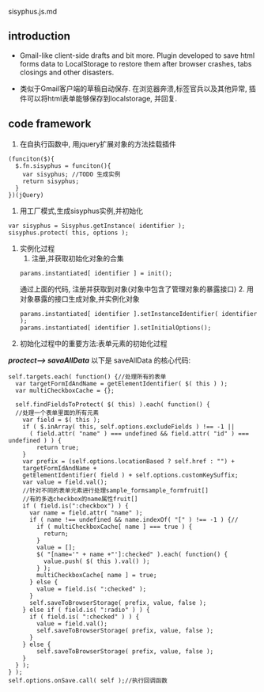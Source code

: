 sisyphus.js.md

## introduction

* Gmail-like client-side drafts and bit more. Plugin developed to save html forms data to LocalStorage to restore them after browser crashes, tabs closings and other disasters.

* 类似于Gmail客户端的草稿自动保存. 在浏览器奔溃,标签官兵以及其他异常, 插件可以将html表单能够保存到localstorage, 并回复.

## code framework

1. 在自执行函数中, 用jquery扩展对象的方法挂载插件
```
(funciton($){
  $.fn.sisyphus = funciton(){
    var sisyphus; //TODO 生成实例
    return sisyphus;
  }
})(jQuery)

```
1. 用工厂模式,生成sisyphus实例,并初始化
```
var sisyphus = Sisyphus.getInstance( identifier );
sisyphus.protect( this, options );
```
1. 实例化过程
    1. 注册,并获取初始化对象的合集
    ```
    params.instantiated[ identifier ] = init();
    ```
    通过上面的代码, 注册并获取到对象(对象中包含了管理对象的暴露接口)
    2. 用对象暴露的接口生成对象,并实例化对象
    ```
    params.instantiated[ identifier ].setInstanceIdentifier( identifier );
    params.instantiated[ identifier ].setInitialOptions();
    ```
1. 初始化过程中的重要方法:表单元素的初始化过程

_**proctect--> savaAllData**_
以下是 saveAllData 的核心代码:
```
self.targets.each( function() {//处理所有的表单
  var targetFormIdAndName = getElementIdentifier( $( this ) );
  var multiCheckboxCache = {};

  self.findFieldsToProtect( $( this) ).each( function() {
  //处理一个表单里面的所有元素
    var field = $( this );
    if ( $.inArray( this, self.options.excludeFields ) !== -1 ||
      ( field.attr( "name" ) === undefined && field.attr( "id" ) === undefined ) ) {
        return true;
    }
    var prefix = (self.options.locationBased ? self.href : "") +
    targetFormIdAndName +
    getElementIdentifier( field ) + self.options.customKeySuffix;
    var value = field.val();
    //针对不同的表单元素进行处理sample_formsample_formfruit[]
    //有的多选checkbox的name属性fruit[]
    if ( field.is(":checkbox") ) {
      var name = field.attr( "name" );
      if ( name !== undefined && name.indexOf( "[" ) !== -1 ) {//
        if ( multiCheckboxCache[ name ] === true ) {
          return;
        }
        value = [];
        $( "[name='" + name +"']:checked" ).each( function() {
          value.push( $( this ).val() );
        } );
        multiCheckboxCache[ name ] = true;
      } else {
        value = field.is( ":checked" );
      }
      self.saveToBrowserStorage( prefix, value, false );
    } else if ( field.is( ":radio" ) ) {
      if ( field.is( ":checked" ) ) {
        value = field.val();
        self.saveToBrowserStorage( prefix, value, false );
      }
    } else {
        self.saveToBrowserStorage( prefix, value, false );
    }
  } );
} );
self.options.onSave.call( self );//执行回调函数
```


